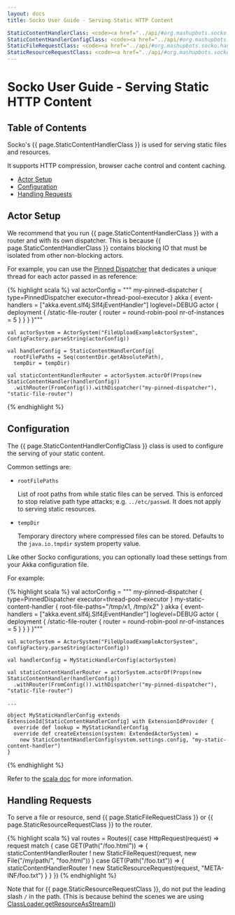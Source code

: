 ```yaml
---
layout: docs
title: Socko User Guide - Serving Static HTTP Content

StaticContentHandlerClass: <code><a href="../api/#org.mashupbots.socko.handlers.StaticContentHandler">StaticContentHandler</a></code>
StaticContentHandlerConfigClass: <code><a href="../api/#org.mashupbots.socko.handlers.StaticContentHandlerConfig">StaticContentHandlerConfig</a></code>
StaticFileRequestClass: <code><a href="../api/#org.mashupbots.socko.handlers.StaticFileRequest">StaticFileRequest</a></code>
StaticResourceRequestClass: <code><a href="../api/#org.mashupbots.socko.handlers.StaticResourceRequest">StaticResourceRequest</a></code>
---
```

# Socko User Guide - Serving Static HTTP Content

## Table of Contents

Socko's {{ page.StaticContentHandlerClass }} is used for serving static files and resources.

It supports HTTP compression, browser cache control and content caching.

 - [Actor Setup](#ActorSetup)
 - [Configuration](#Configuration)
 - [Handling Requests](#Requests)

## Actor Setup <a class="blank" id="ActorSetup"></a>

We recommend that you run {{ page.StaticContentHandlerClass }} with a router and with its own dispatcher.  This is
because {{ page.StaticContentHandlerClass }} contains blocking IO that must be isolated from other non-blocking 
actors.

For example, you can use the [Pinned Dispatcher](http://doc.akka.io/api/akka/2.1.2/index.html#akka.dispatch.PinnedDispatcher)
that dedicates a unique thread for each actor passed in as reference:

{% highlight scala %}
    val actorConfig = """
      my-pinned-dispatcher {
        type=PinnedDispatcher
        executor=thread-pool-executor
      }
      akka {
        event-handlers = ["akka.event.slf4j.Slf4jEventHandler"]
        loglevel=DEBUG
        actor {
          deployment {
            /static-file-router {
              router = round-robin-pool
              nr-of-instances = 5
            }
          }
        }
      }"""

    val actorSystem = ActorSystem("FileUploadExampleActorSystem", ConfigFactory.parseString(actorConfig))

    val handlerConfig = StaticContentHandlerConfig(
      rootFilePaths = Seq(contentDir.getAbsolutePath),
      tempDir = tempDir)

    val staticContentHandlerRouter = actorSystem.actorOf(Props(new StaticContentHandler(handlerConfig))
      .withRouter(FromConfig()).withDispatcher("my-pinned-dispatcher"), "static-file-router")
{% endhighlight %}




## Configuration <a class="blank" id="Configuration"></a>

The {{ page.StaticContentHandlerConfigClass }} class is used to configure the serving of your static content.

Common settings are:

 - `rootFilePaths`

   List of root paths from while static files can be served. This is enforced to stop relative path type attacks; 
   e.g. `../etc/passwd`.  It does not apply to serving static resources.
    
 - `tempDir`
 
   Temporary directory where compressed files can be stored. Defaults to the `java.io.tmpdir` system property value.

Like other Socko configurations, you can optionally load these settings from  your Akka configuration file.

For example:

{% highlight scala %}
    val actorConfig = """
      my-pinned-dispatcher {
        type=PinnedDispatcher
        executor=thread-pool-executor
      }
      my-static-content-handler {
		    root-file-paths="/tmp/x1, /tmp/x2"
		  }
      akka {
        event-handlers = ["akka.event.slf4j.Slf4jEventHandler"]
        loglevel=DEBUG
        actor {
          deployment {
            /static-file-router {
              router = round-robin-pool
              nr-of-instances = 5
            }
          }
        }
      }"""

    val actorSystem = ActorSystem("FileUploadExampleActorSystem", ConfigFactory.parseString(actorConfig))

    val handlerConfig = MyStaticHandlerConfig(actorSystem)

    val staticContentHandlerRouter = actorSystem.actorOf(Props(new StaticContentHandler(handlerConfig))
      .withRouter(FromConfig()).withDispatcher("my-pinned-dispatcher"), "static-file-router")

    ...

    object MyStaticHandlerConfig extends ExtensionId[StaticContentHandlerConfig] with ExtensionIdProvider {
      override def lookup = MyStaticHandlerConfig
      override def createExtension(system: ExtendedActorSystem) =
        new StaticContentHandlerConfig(system.settings.config, "my-static-content-handler")
    }

{% endhighlight %}

Refer to the [scala doc](../api/#org.mashupbots.socko.handlers.StaticContentHandlerConfig) for more information.




## Handling Requests <a class="blank" id="Requests"></a>

To serve a file or resource, send {{ page.StaticFileRequestClass }} or {{ page.StaticResourceRequestClass }} to
the router.

{% highlight scala %}
    val routes = Routes({
      case HttpRequest(request) => request match {
        case GET(Path("/foo.html")) => {
          staticContentHandlerRouter ! new StaticFileRequest(request, new File("/my/path/", "foo.html"))
        }
        case GET(Path("/foo.txt")) => {
          staticContentHandlerRouter ! new StaticResourceRequest(request, "META-INF/foo.txt")
        }
      }
    })
{% endhighlight %}

Note that for {{ page.StaticResourceRequestClass }}, do not put the leading slash `/` in the path.
(This is because behind the scenes we are using [ClassLoader.getResourceAsStream()](http://www.javaworld.com/javaworld/javaqa/2003-08/01-qa-0808-property.html?page=2))


